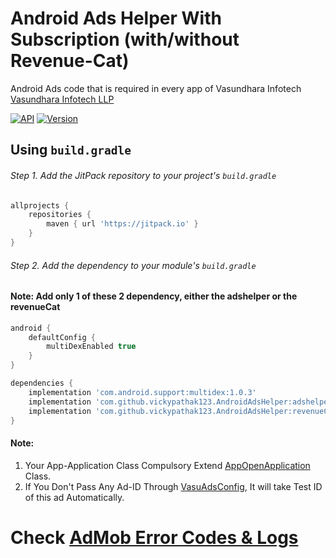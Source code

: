 # Android Ads Helper With Subscription (with/without Revenue-Cat)

Android Ads code that is required in every app of Vasundhara Infotech [Vasundhara Infotech LLP](https://vasundharainfotechllp.com)

[![API](https://img.shields.io/badge/API-23%2B-brightgreen.svg?style=flat)](https://android-arsenal.com/api?level=23)
[![Version](https://jitpack.io/v/vickypathak123/AndroidAdsHelper.svg)](https://jitpack.io/#vickypathak123/AndroidAdsHelper)

## Using `build.gradle`

###### Step 1. Add the JitPack repository to your project's `build.gradle`

```groovy
allprojects {
    repositories {
        maven { url 'https://jitpack.io' }
    }
}
```

###### Step 2. Add the dependency to your module's `build.gradle`
#### Note: Add only 1 of these 2 dependency, either the adshelper or the revenueCat

```groovy
android {
    defaultConfig {
        multiDexEnabled true
    }
}

dependencies {
    implementation 'com.android.support:multidex:1.0.3'
    implementation 'com.github.vickypathak123.AndroidAdsHelper:adshelper:latest_build_version'
    implementation 'com.github.vickypathak123.AndroidAdsHelper:revenueCat:latest_build_version'
}
```

#### Note:

1. Your App-Application Class Compulsory Extend [AppOpenApplication](https://github.com/vickypathak123/Android-Ads-Helper/blob/master/adshelper/src/main/java/com/example/app/ads/helper/openad/AppOpenApplication.kt) Class.
2. If You Don't Pass Any Ad-ID Through [VasuAdsConfig](https://github.com/vickypathak123/Android-Ads-Helper/blob/master/adshelper/src/main/java/com/example/app/ads/helper/VasuAdsConfig.kt), It will take Test ID of this ad Automatically.

# Check [AdMob Error Codes & Logs](https://support.google.com/admob/thread/3494603/admob-error-codes-logs?hl=en)